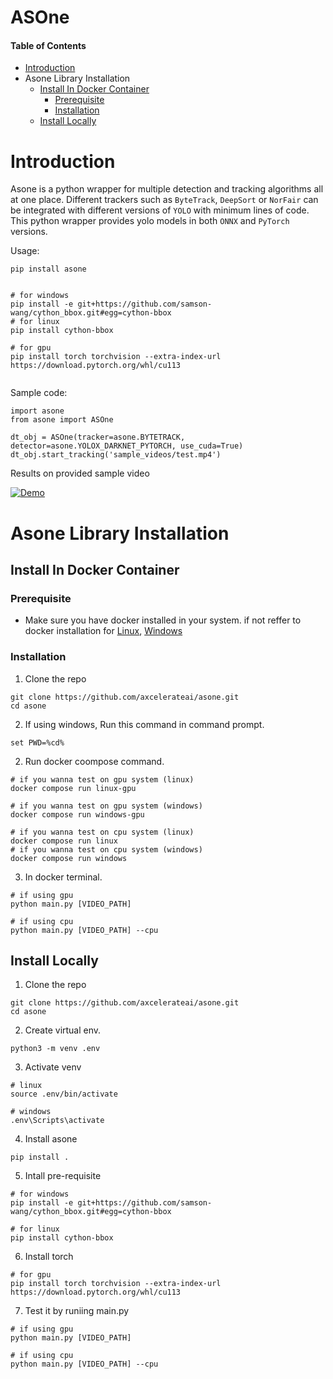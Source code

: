 # ASOne

#### Table of Contents
- [Introduction](#introduction)
- Asone Library Installation
    - [Install In Docker Container](#install-in-docker-container)
        - [Prerequisite](#prerequisite)
        - [Installation](#installation)
    - [Install Locally](#install-locally)



# Introduction

Asone is a python wrapper for multiple detection and tracking algorithms all at one place. Different trackers such as `ByteTrack`, `DeepSort` or `NorFair` can be integrated with different versions of `YOLO` with minimum lines of code.
This python wrapper provides yolo models in both `ONNX` and `PyTorch` versions.

Usage:

```
pip install asone


# for windows
pip install -e git+https://github.com/samson-wang/cython_bbox.git#egg=cython-bbox
# for linux
pip install cython-bbox

# for gpu
pip install torch torchvision --extra-index-url https://download.pytorch.org/whl/cu113


```

Sample code:

```
import asone
from asone import ASOne

dt_obj = ASOne(tracker=asone.BYTETRACK, detector=asone.YOLOX_DARKNET_PYTORCH, use_cuda=True)
dt_obj.start_tracking('sample_videos/test.mp4')
```
Results on provided sample video

[![Demo](https://share.gifyoutube.com/KzB6Gb.gif)](./results/test.mp4)




# Asone Library Installation

## Install In Docker Container

### Prerequisite

- Make sure you have docker installed in your system. if not reffer to docker installation for [Linux](asone-linux/README.md), [Windows](asone-windows/README.md)


### Installation

1. Clone the repo

```
git clone https://github.com/axcelerateai/asone.git
cd asone
```
2. If using windows, Run this command in command prompt.
```
set PWD=%cd%
```
2. Run docker coompose command.

```
# if you wanna test on gpu system (linux)
docker compose run linux-gpu

# if you wanna test on gpu system (windows)
docker compose run windows-gpu
```

```
# if you wanna test on cpu system (linux)
docker compose run linux
# if you wanna test on cpu system (windows)
docker compose run windows
```

3. In docker terminal.

```
# if using gpu
python main.py [VIDEO_PATH]

# if using cpu
python main.py [VIDEO_PATH] --cpu
```



## Install Locally

1. Clone the repo

```
git clone https://github.com/axcelerateai/asone.git
cd asone
```

2. Create virtual env.

```
python3 -m venv .env
```
3. Activate venv

```
# linux
source .env/bin/activate

# windows
.env\Scripts\activate
```

4. Install asone

```
pip install .
```

5. Intall pre-requisite

```
# for windows
pip install -e git+https://github.com/samson-wang/cython_bbox.git#egg=cython-bbox

# for linux
pip install cython-bbox
```

6. Install torch

```
# for gpu
pip install torch torchvision --extra-index-url https://download.pytorch.org/whl/cu113
```

7. Test it by runiing main.py

```
# if using gpu
python main.py [VIDEO_PATH]

# if using cpu
python main.py [VIDEO_PATH] --cpu
```

